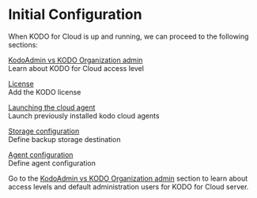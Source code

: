 # Initial Configuration

When KODO for Cloud is up and running, we can proceed to the following sections:

[KodoAdmin vs KODO Organization admin](https://storware.gitbook.io/kodo-for-cloud-office365/deployment/initial-configuration/kodoadmin-vs-kodo-organization-admin)  
Learn about KODO for Cloud access level

[License](https://storware.gitbook.io/kodo-for-cloud-office365/deployment/initial-configuration/license)  
Add the KODO license

[Launching the cloud agent](https://storware.gitbook.io/kodo-for-cloud-office365/deployment/initial-configuration/launching-the-cloud-agent)  
Launch previously installed kodo cloud agents

[Storage configuration](https://storware.gitbook.io/kodo-for-cloud-office365/deployment/initial-configuration/storage-configuration)  
Define backup storage destination

[Agent configuration](https://storware.gitbook.io/kodo-for-cloud-office365/deployment/initial-configuration/agent-configuration)  
Define agent configuration

Go to the [KodoAdmin vs KODO Organization admin](https://storware.gitbook.io/kodo-for-cloud-office365/deployment/initial-configuration/kodoadmin-vs-kodo-organization-admin) section to learn about access levels and default administration users for KODO for Cloud server. 

